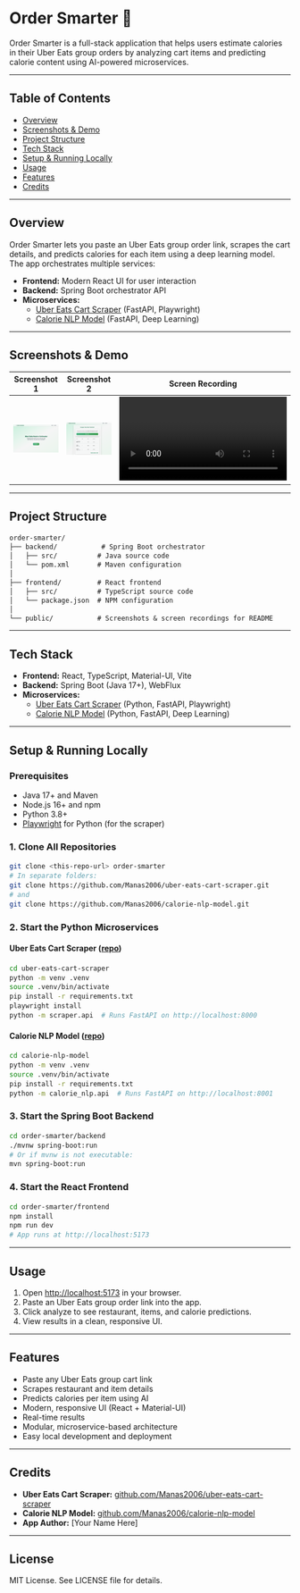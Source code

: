 # Order Smarter 🍕

Order Smarter is a full-stack application that helps users estimate calories in their Uber Eats group orders by analyzing cart items and predicting calorie content using AI-powered microservices.

---

## Table of Contents
- [Overview](#overview)
- [Screenshots & Demo](#screenshots--demo)
- [Project Structure](#project-structure)
- [Tech Stack](#tech-stack)
- [Setup & Running Locally](#setup--running-locally)
- [Usage](#usage)
- [Features](#features)
- [Credits](#credits)

---

## Overview
Order Smarter lets you paste an Uber Eats group order link, scrapes the cart details, and predicts calories for each item using a deep learning model. The app orchestrates multiple services:
- **Frontend:** Modern React UI for user interaction
- **Backend:** Spring Boot orchestrator API
- **Microservices:**
  - [Uber Eats Cart Scraper](https://github.com/Manas2006/uber-eats-cart-scraper) (FastAPI, Playwright)
  - [Calorie NLP Model](https://github.com/Manas2006/calorie-nlp-model) (FastAPI, Deep Learning)

---

## Screenshots & Demo

| Screenshot 1 | Screenshot 2 | Screen Recording |
|--------------|--------------|-----------------|
| ![Screenshot 1](public/ordersmarter1.png) | ![Screenshot 2](public/ordersmarter2.png) | ![Screen Recording](public/public/os.mov) |

---

## Project Structure
```
order-smarter/
├── backend/           # Spring Boot orchestrator
│   ├── src/          # Java source code
│   └── pom.xml       # Maven configuration
│
├── frontend/         # React frontend
│   ├── src/          # TypeScript source code
│   └── package.json  # NPM configuration
│
└── public/           # Screenshots & screen recordings for README
```

---

## Tech Stack
- **Frontend:** React, TypeScript, Material-UI, Vite
- **Backend:** Spring Boot (Java 17+), WebFlux
- **Microservices:**
  - [Uber Eats Cart Scraper](https://github.com/Manas2006/uber-eats-cart-scraper) (Python, FastAPI, Playwright)
  - [Calorie NLP Model](https://github.com/Manas2006/calorie-nlp-model) (Python, FastAPI, Deep Learning)

---

## Setup & Running Locally

### Prerequisites
- Java 17+ and Maven
- Node.js 16+ and npm
- Python 3.8+
- [Playwright](https://playwright.dev/python/) for Python (for the scraper)

### 1. Clone All Repositories
```bash
git clone <this-repo-url> order-smarter
# In separate folders:
git clone https://github.com/Manas2006/uber-eats-cart-scraper.git
# and
git clone https://github.com/Manas2006/calorie-nlp-model.git
```

### 2. Start the Python Microservices

#### Uber Eats Cart Scraper ([repo](https://github.com/Manas2006/uber-eats-cart-scraper))
```bash
cd uber-eats-cart-scraper
python -m venv .venv
source .venv/bin/activate
pip install -r requirements.txt
playwright install
python -m scraper.api  # Runs FastAPI on http://localhost:8000
```

#### Calorie NLP Model ([repo](https://github.com/Manas2006/calorie-nlp-model))
```bash
cd calorie-nlp-model
python -m venv .venv
source .venv/bin/activate
pip install -r requirements.txt
python -m calorie_nlp.api  # Runs FastAPI on http://localhost:8001
```

### 3. Start the Spring Boot Backend
```bash
cd order-smarter/backend
./mvnw spring-boot:run
# Or if mvnw is not executable:
mvn spring-boot:run
```

### 4. Start the React Frontend
```bash
cd order-smarter/frontend
npm install
npm run dev
# App runs at http://localhost:5173
```

---

## Usage
1. Open [http://localhost:5173](http://localhost:5173) in your browser.
2. Paste an Uber Eats group order link into the app.
3. Click analyze to see restaurant, items, and calorie predictions.
4. View results in a clean, responsive UI.

---

## Features
- Paste any Uber Eats group cart link
- Scrapes restaurant and item details
- Predicts calories per item using AI
- Modern, responsive UI (React + Material-UI)
- Real-time results
- Modular, microservice-based architecture
- Easy local development and deployment

---

## Credits
- **Uber Eats Cart Scraper:** [github.com/Manas2006/uber-eats-cart-scraper](https://github.com/Manas2006/uber-eats-cart-scraper)
- **Calorie NLP Model:** [github.com/Manas2006/calorie-nlp-model](https://github.com/Manas2006/calorie-nlp-model)
- **App Author:** [Your Name Here]

---

## License
MIT License. See LICENSE file for details. 

